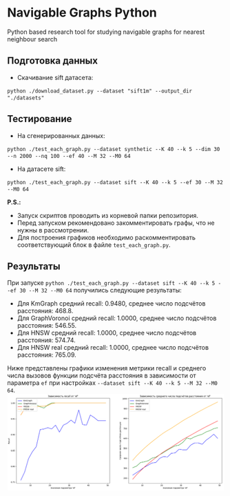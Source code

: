 # Navigable Graphs Python
Python based research tool for studying navigable graphs for nearest neighbour search


## Подготовка данных
* Скачивание sift датасета:
```
python ./download_dataset.py --dataset "sift1m" --output_dir "./datasets"
```


## Тестирование
* На сгенерированных данных:
```
python ./test_each_graph.py --dataset synthetic --K 40 --k 5 --dim 30 --n 2000 --nq 100 --ef 40 --M 32 --M0 64
```
* На датасете sift:
```
python ./test_each_graph.py --dataset sift --K 40 --k 5 --ef 30 --M 32 --M0 64
```

**P.S.:**
* Запуск скриптов проводить из корневой папки репозитория.
* Перед запуском рекомендовано закомментировать графы, что не нужны в рассмотрении.
* Для построения графиков необходимо раскомментировать соответствующий блок в файле ```test_each_graph.py```.


## Результаты
При запуске ```python ./test_each_graph.py --dataset sift --K 40 --k 5 --ef 30 --M 32 --M0 64``` получились следующие результаты:
* Для KmGraph средний recall: 0.9480, среднее число подсчётов расстояния: 468.8.
* Для GraphVoronoi средний recall: 1.0000, среднее число подсчётов расстояния: 546.55.
* Для HNSW средний recall: 1.0000, среднее число подсчётов расстояния: 574.74.
* Для HNSW real средний recall: 1.0000, среднее число подсчётов расстояния: 765.09.

Ниже представлены графики изменения метрики recall и среднего числа вызовов функции подсчёта расстояния в зависимости от параметра ```ef``` при настройках ```--dataset sift --K 40 --k 5 --M 32 --M0 64```.
![Метрики](./images/metrics.png)